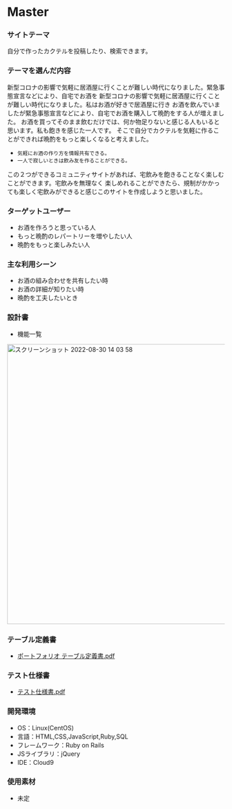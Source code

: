# Master

### サイトテーマ
自分で作ったカクテルを投稿したり、検索できます。

### テーマを選んだ内容
新型コロナの影響で気軽に居酒屋に行くことが難しい時代になりました。緊急事態宣言などにより、自宅でお酒を
新型コロナの影響で気軽に居酒屋に行くことが難しい時代になりました。私はお酒が好きで居酒屋に行き
お酒を飲んでいましたが緊急事態宣言などにより、自宅でお酒を購入して晩酌をする人が増えました。
お酒を買ってそのまま飲むだけでは、何か物足りないと感じる人もいると思います。私も飽きを感じた一人です。
そこで自分でカクテルを気軽に作ることができれば晩酌をもっと楽しくなると考えました。
- `気軽にお酒の作り方を情報共有できる。`
- `一人で寂しいときは飲み友を作ることができる。`

この２つができるコミュニティサイトがあれば、宅飲みを飽きることなく楽しむことができます。宅飲みを無理なく
楽しめれることができたら、規制がかかっても楽しく宅飲みができると感じこのサイトを作成しようと思いました。

### ターゲットユーザー
- お酒を作ろうと思っている人
- もっと晩酌のレパートリーを増やしたい人
- 晩酌をもっと楽しみたい人

### 主な利用シーン
- お酒の組み合わせを共有したい時
- お酒の詳細が知りたい時
- 晩酌を工夫したいとき

### 設計書
- 機能一覧
<img width="649" alt="スクリーンショット 2022-08-30 14 03 58" src="https://user-images.githubusercontent.com/104773179/187353471-c47df432-d2f5-4239-adea-03e3b3b5c95b.png">

### テーブル定義書
- [ポートフォリオ テーブル定義書.pdf](https://github.com/kazuwaki/Master/files/9450795/default.pdf)

### テスト仕様書
- [テスト仕様書.pdf](https://github.com/kazuwaki/Master/files/9450777/default.pdf)

### 開発環境
- OS：Linux(CentOS)
- 言語：HTML,CSS,JavaScript,Ruby,SQL
- フレームワーク：Ruby on Rails
- JSライブラリ：jQuery
- IDE：Cloud9

### 使用素材
- 未定
